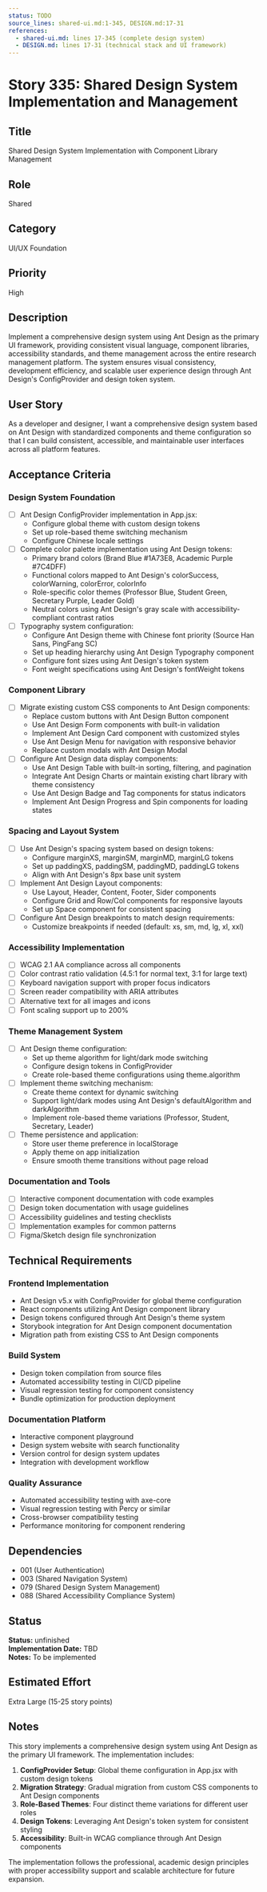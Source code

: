 ```yaml
---
status: TODO
source_lines: shared-ui.md:1-345, DESIGN.md:17-31
references:
  - shared-ui.md: lines 17-345 (complete design system)
  - DESIGN.md: lines 17-31 (technical stack and UI framework)
---
```


# Story 335: Shared Design System Implementation and Management

## Title
Shared Design System Implementation with Component Library Management

## Role
Shared

## Category
UI/UX Foundation

## Priority
High

## Description
Implement a comprehensive design system using Ant Design as the primary UI framework, providing consistent visual language, component libraries, accessibility standards, and theme management across the entire research management platform. The system ensures visual consistency, development efficiency, and scalable user experience design through Ant Design's ConfigProvider and design token system.

## User Story
As a developer and designer, I want a comprehensive design system based on Ant Design with standardized components and theme configuration so that I can build consistent, accessible, and maintainable user interfaces across all platform features.

## Acceptance Criteria

### Design System Foundation
- [ ] Ant Design ConfigProvider implementation in App.jsx:
  - Configure global theme with custom design tokens
  - Set up role-based theme switching mechanism
  - Configure Chinese locale settings
- [ ] Complete color palette implementation using Ant Design tokens:
  - Primary brand colors (Brand Blue #1A73E8, Academic Purple #7C4DFF)
  - Functional colors mapped to Ant Design's colorSuccess, colorWarning, colorError, colorInfo
  - Role-specific color themes (Professor Blue, Student Green, Secretary Purple, Leader Gold)
  - Neutral colors using Ant Design's gray scale with accessibility-compliant contrast ratios
- [ ] Typography system configuration:
  - Configure Ant Design theme with Chinese font priority (Source Han Sans, PingFang SC)
  - Set up heading hierarchy using Ant Design Typography component
  - Configure font sizes using Ant Design's token system
  - Font weight specifications using Ant Design's fontWeight tokens

### Component Library
- [ ] Migrate existing custom CSS components to Ant Design components:
  - Replace custom buttons with Ant Design Button component
  - Use Ant Design Form components with built-in validation
  - Implement Ant Design Card component with customized styles
  - Use Ant Design Menu for navigation with responsive behavior
  - Replace custom modals with Ant Design Modal
- [ ] Configure Ant Design data display components:
  - Use Ant Design Table with built-in sorting, filtering, and pagination
  - Integrate Ant Design Charts or maintain existing chart library with theme consistency
  - Use Ant Design Badge and Tag components for status indicators
  - Implement Ant Design Progress and Spin components for loading states

### Spacing and Layout System
- [ ] Use Ant Design's spacing system based on design tokens:
  - Configure marginXS, marginSM, marginMD, marginLG tokens
  - Set up paddingXS, paddingSM, paddingMD, paddingLG tokens
  - Align with Ant Design's 8px base unit system
- [ ] Implement Ant Design Layout components:
  - Use Layout, Header, Content, Footer, Sider components
  - Configure Grid and Row/Col components for responsive layouts
  - Set up Space component for consistent spacing
- [ ] Configure Ant Design breakpoints to match design requirements:
  - Customize breakpoints if needed (default: xs, sm, md, lg, xl, xxl)

### Accessibility Implementation
- [ ] WCAG 2.1 AA compliance across all components
- [ ] Color contrast ratio validation (4.5:1 for normal text, 3:1 for large text)
- [ ] Keyboard navigation support with proper focus indicators
- [ ] Screen reader compatibility with ARIA attributes
- [ ] Alternative text for all images and icons
- [ ] Font scaling support up to 200%

### Theme Management System
- [ ] Ant Design theme configuration:
  - Set up theme algorithm for light/dark mode switching
  - Configure design tokens in ConfigProvider
  - Create role-based theme configurations using theme.algorithm
- [ ] Implement theme switching mechanism:
  - Create theme context for dynamic switching
  - Support light/dark modes using Ant Design's defaultAlgorithm and darkAlgorithm
  - Implement role-based theme variations (Professor, Student, Secretary, Leader)
- [ ] Theme persistence and application:
  - Store user theme preference in localStorage
  - Apply theme on app initialization
  - Ensure smooth theme transitions without page reload

### Documentation and Tools
- [ ] Interactive component documentation with code examples
- [ ] Design token documentation with usage guidelines
- [ ] Accessibility guidelines and testing checklists
- [ ] Implementation examples for common patterns
- [ ] Figma/Sketch design file synchronization

## Technical Requirements

### Frontend Implementation
- Ant Design v5.x with ConfigProvider for global theme configuration
- React components utilizing Ant Design component library
- Design tokens configured through Ant Design's theme system
- Storybook integration for Ant Design component documentation
- Migration path from existing CSS to Ant Design components

### Build System
- Design token compilation from source files
- Automated accessibility testing in CI/CD pipeline
- Visual regression testing for component consistency
- Bundle optimization for production deployment

### Documentation Platform
- Interactive component playground
- Design system website with search functionality
- Version control for design system updates
- Integration with development workflow

### Quality Assurance
- Automated accessibility testing with axe-core
- Visual regression testing with Percy or similar
- Cross-browser compatibility testing
- Performance monitoring for component rendering

## Dependencies
- 001 (User Authentication)
- 003 (Shared Navigation System)
- 079 (Shared Design System Management)
- 088 (Shared Accessibility Compliance System)


## Status
**Status:** unfinished  
**Implementation Date:** TBD  
**Notes:** To be implemented
## Estimated Effort
Extra Large (15-25 story points)

## Notes
This story implements a comprehensive design system using Ant Design as the primary UI framework. The implementation includes:

1. **ConfigProvider Setup**: Global theme configuration in App.jsx with custom design tokens
2. **Migration Strategy**: Gradual migration from custom CSS components to Ant Design components
3. **Role-Based Themes**: Four distinct theme variations for different user roles
4. **Design Tokens**: Leveraging Ant Design's token system for consistent styling
5. **Accessibility**: Built-in WCAG compliance through Ant Design components

The implementation follows the professional, academic design principles with proper accessibility support and scalable architecture for future expansion.